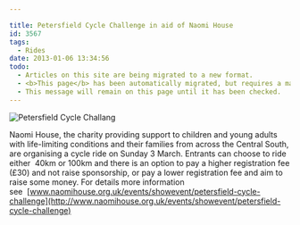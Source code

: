 ```yaml
---

title: Petersfield Cycle Challenge in aid of Naomi House
id: 3567
tags:
  - Rides
date: 2013-01-06 13:34:56
todo:
  - Articles on this site are being migrated to a new format.
  - <b>This page</b> has been automatically migrated, but requires a manual check-&amp;-tune to ensure the format and links all work as expected.
  - This message will remain on this page until it has been checked.
---
```


![Petersfield Cycle Challang](http://www.naomihouse.org.uk/assets/Image/Events/Petersfield_cycle_events.jpg "Petersfield Cycle Challange")

Naomi House, the charity providing support to children and young adults with life-limiting conditions and their families from across the Central South, are organising a cycle ride on Sunday 3 March. Entrants can choose to ride either  40km or 100km and there is an option to pay a higher registration fee (£30) and not raise sponsorship, or pay a lower registration fee and aim to raise some money. For details more information see  [www.naomihouse.org.uk/events/showevent/petersfield-cycle-challenge](http://www.naomihouse.org.uk/events/showevent/petersfield-cycle-challenge)
